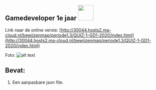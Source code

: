 ## Gamedeveloper 1e jaar <img src="https://www.ma-web.nl/static/vector/Logo_blok.svg"  width=50>
Link naar de online versie: [http://30044.hosts2.ma-cloud.nl/bewijzenmap/periode1.3/QUIZ-1-GD1-2020/index.html](http://30044.hosts2.ma-cloud.nl/bewijzenmap/periode1.3/QUIZ-1-GD1-2020/index.html)

Foto: 
![alt text]( http://30044.hosts2.ma-cloud.nl/bewijzenmap/periode1.3/QUIZ-1-GD1-2020/Github.png "demo van de quiz")

## Bevat:
1. Een aanpasbare json file.
